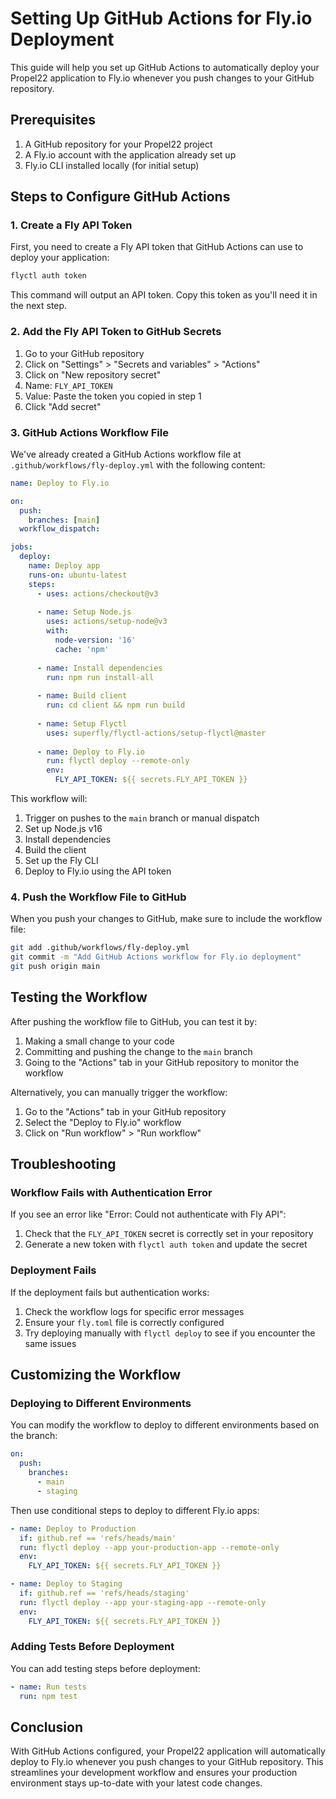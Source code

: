 # Setting Up GitHub Actions for Fly.io Deployment

This guide will help you set up GitHub Actions to automatically deploy your Propel22 application to Fly.io whenever you push changes to your GitHub repository.

## Prerequisites

1. A GitHub repository for your Propel22 project
2. A Fly.io account with the application already set up
3. Fly.io CLI installed locally (for initial setup)

## Steps to Configure GitHub Actions

### 1. Create a Fly API Token

First, you need to create a Fly API token that GitHub Actions can use to deploy your application:

```bash
flyctl auth token
```

This command will output an API token. Copy this token as you'll need it in the next step.

### 2. Add the Fly API Token to GitHub Secrets

1. Go to your GitHub repository
2. Click on "Settings" > "Secrets and variables" > "Actions"
3. Click on "New repository secret"
4. Name: `FLY_API_TOKEN`
5. Value: Paste the token you copied in step 1
6. Click "Add secret"

### 3. GitHub Actions Workflow File

We've already created a GitHub Actions workflow file at `.github/workflows/fly-deploy.yml` with the following content:

```yaml
name: Deploy to Fly.io

on:
  push:
    branches: [main]
  workflow_dispatch:

jobs:
  deploy:
    name: Deploy app
    runs-on: ubuntu-latest
    steps:
      - uses: actions/checkout@v3
      
      - name: Setup Node.js
        uses: actions/setup-node@v3
        with:
          node-version: '16'
          cache: 'npm'
      
      - name: Install dependencies
        run: npm run install-all
      
      - name: Build client
        run: cd client && npm run build
      
      - name: Setup Flyctl
        uses: superfly/flyctl-actions/setup-flyctl@master
      
      - name: Deploy to Fly.io
        run: flyctl deploy --remote-only
        env:
          FLY_API_TOKEN: ${{ secrets.FLY_API_TOKEN }}
```

This workflow will:
1. Trigger on pushes to the `main` branch or manual dispatch
2. Set up Node.js v16
3. Install dependencies
4. Build the client
5. Set up the Fly CLI
6. Deploy to Fly.io using the API token

### 4. Push the Workflow File to GitHub

When you push your changes to GitHub, make sure to include the workflow file:

```bash
git add .github/workflows/fly-deploy.yml
git commit -m "Add GitHub Actions workflow for Fly.io deployment"
git push origin main
```

## Testing the Workflow

After pushing the workflow file to GitHub, you can test it by:

1. Making a small change to your code
2. Committing and pushing the change to the `main` branch
3. Going to the "Actions" tab in your GitHub repository to monitor the workflow

Alternatively, you can manually trigger the workflow:

1. Go to the "Actions" tab in your GitHub repository
2. Select the "Deploy to Fly.io" workflow
3. Click on "Run workflow" > "Run workflow"

## Troubleshooting

### Workflow Fails with Authentication Error

If you see an error like "Error: Could not authenticate with Fly API":

1. Check that the `FLY_API_TOKEN` secret is correctly set in your repository
2. Generate a new token with `flyctl auth token` and update the secret

### Deployment Fails

If the deployment fails but authentication works:

1. Check the workflow logs for specific error messages
2. Ensure your `fly.toml` file is correctly configured
3. Try deploying manually with `flyctl deploy` to see if you encounter the same issues

## Customizing the Workflow

### Deploying to Different Environments

You can modify the workflow to deploy to different environments based on the branch:

```yaml
on:
  push:
    branches:
      - main
      - staging
```

Then use conditional steps to deploy to different Fly.io apps:

```yaml
- name: Deploy to Production
  if: github.ref == 'refs/heads/main'
  run: flyctl deploy --app your-production-app --remote-only
  env:
    FLY_API_TOKEN: ${{ secrets.FLY_API_TOKEN }}

- name: Deploy to Staging
  if: github.ref == 'refs/heads/staging'
  run: flyctl deploy --app your-staging-app --remote-only
  env:
    FLY_API_TOKEN: ${{ secrets.FLY_API_TOKEN }}
```

### Adding Tests Before Deployment

You can add testing steps before deployment:

```yaml
- name: Run tests
  run: npm test
```

## Conclusion

With GitHub Actions configured, your Propel22 application will automatically deploy to Fly.io whenever you push changes to your GitHub repository. This streamlines your development workflow and ensures your production environment stays up-to-date with your latest code changes.